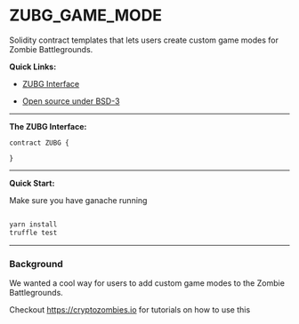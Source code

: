 # ZUBG_GAME_MODE 

Solidity contract templates that lets users create custom game modes for Zombie Battlegrounds.

**Quick Links:**

- [ZUBG Interface](contracts/Interfaces/ZUBG.sol)

- [Open source under BSD-3](LICENSE)
---

**The ZUBG Interface:**

```sol
contract ZUBG {

}
```

----

**Quick Start:**

Make sure you have ganache running

```bash

yarn install
truffle test

```

----

### Background

We wanted a cool way for users to add custom game modes to the Zombie Battlegrounds. 

Checkout https://cryptozombies.io for tutorials on how to use this

